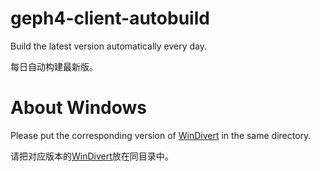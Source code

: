 # geph4-client-autobuild
Build the latest version automatically every day.

每日自动构建最新版。

# About Windows
Please put the corresponding version of [WinDivert](https://github.com/basil00/Divert) in the same directory.

请把对应版本的[WinDivert](https://github.com/basil00/Divert)放在同目录中。
